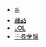- [:boat:](entertainment/game/README.md)
- [藏品](entertainment/game/collection.md)
- [LOL](entertainment/game/LOL.md)
- [王者荣耀](entertainment/game/王者荣耀.md)
